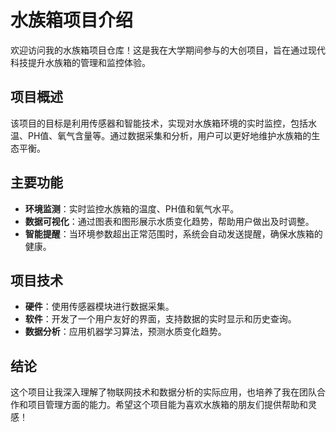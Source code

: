 # 水族箱项目介绍

欢迎访问我的水族箱项目仓库！这是我在大学期间参与的大创项目，旨在通过现代科技提升水族箱的管理和监控体验。

## 项目概述
该项目的目标是利用传感器和智能技术，实现对水族箱环境的实时监控，包括水温、PH值、氧气含量等。通过数据采集和分析，用户可以更好地维护水族箱的生态平衡。

## 主要功能
- **环境监测**：实时监控水族箱的温度、PH值和氧气水平。
- **数据可视化**：通过图表和图形展示水质变化趋势，帮助用户做出及时调整。
- **智能提醒**：当环境参数超出正常范围时，系统会自动发送提醒，确保水族箱的健康。

## 项目技术
- **硬件**：使用传感器模块进行数据采集。
- **软件**：开发了一个用户友好的界面，支持数据的实时显示和历史查询。
- **数据分析**：应用机器学习算法，预测水质变化趋势。

## 结论
这个项目让我深入理解了物联网技术和数据分析的实际应用，也培养了我在团队合作和项目管理方面的能力。希望这个项目能为喜欢水族箱的朋友们提供帮助和灵感！
